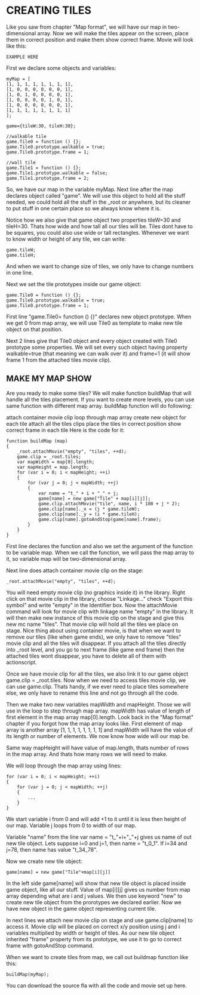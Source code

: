 # CREATING TILES

Like you saw from chapter "Map format", we will have our map in two-dimensional array. Now we will make the tiles appear on the screen, place them in correct position and make them show correct frame. Movie will look like this:

```
EXAMPLE HERE
```

First we declare some objects and variables:

```
myMap = [
[1, 1, 1, 1, 1, 1, 1, 1],
[1, 0, 0, 0, 0, 0, 0, 1],
[1, 0, 1, 0, 0, 0, 0, 1],
[1, 0, 0, 0, 0, 1, 0, 1],
[1, 0, 0, 0, 0, 0, 0, 1],
[1, 1, 1, 1, 1, 1, 1, 1]
];
 
game={tileW:30, tileH:30};
 
//walkable tile
game.Tile0 = function () {};
game.Tile0.prototype.walkable = true;
game.Tile0.prototype.frame = 1;
 
//wall tile
game.Tile1 = function () {};
game.Tile1.prototype.walkable = false;
game.Tile1.prototype.frame = 2;
```

So, we have our map in the variable myMap. Next line after the map declares object called "game". We will use this object to hold all the stuff needed, we could hold all the stuff in the _root or anywhere, but its cleaner to put stuff in one certain place so we always know where it is.

Notice how we also give that game object two properties tileW=30 and tileH=30. Thats how wide and how tall all our tiles will be. Tiles dont have to be squares, you could also use wide or tall rectangles. Whenever we want to know width or height of any tile, we can write:

```
game.tileW;
game.tileH;
```

And when we want to change size of tiles, we only have to change numbers in one line.

Next we set the tile prototypes inside our game object:

```
game.Tile0 = function () {};
game.Tile0.prototype.walkable = true;
game.Tile0.prototype.frame = 1;
```

First line "game.Tile0= function () {}" declares new object prototype. When we get 0 from map array, we will use Tile0 as template to make new tile object on that position.

Next 2 lines give that Tile0 object and every object created with Tile0 prototype some properties. We will set every such object having property walkable=true (that meaning we can walk over it) and frame=1 (it will show frame 1 from the attached tiles movie clip).


## MAKE MY MAP SHOW

Are you ready to make some tiles? We will make function buildMap that will handle all the tiles placement. If you want to create more levels, you can use same function with different map array. buildMap function will do following:

attach container movie clip
loop through map array
create new object for each tile
attach all the tiles clips
place the tiles in correct position
show correct frame in each tile
Here is the code for it:

```
function buildMap (map)
{
	_root.attachMovie("empty", "tiles", ++d);
	game.clip = _root.tiles;
	var mapWidth = map[0].length;
	var mapHeight = map.length;
	for (var i = 0; i < mapHeight; ++i)
	{
		for (var j = 0; j < mapWidth; ++j)
		{
			var name = "t_" + i + "_" + j;
			game[name] = new game["Tile" + map[i][j]];
			game.clip.attachMovie("tile", name, i * 100 + j * 2);
			game.clip[name]._x = (j * game.tileW);
			game.clip[name]._y = (i * game.tileH);
			game.clip[name].gotoAndStop(game[name].frame);
		}
	}
}
```

First line declares the function and also we set the argument of the function to be variable map. When we call the function, we will pass the map array to it, so variable map will be two-dimensional array.

Next line does attach container movie clip on the stage:

```
_root.attachMovie("empty", "tiles", ++d);
```

You will need empty movie clip (no graphics inside it) in the library. Right click on that movie clip in the library, choose "Linkage..." check "Export this symbol" and write "empty" in the Identifier box. Now the attachMovie command will look for movie clip with linkage name "empty" in the library. It will then make new instance of this movie clip on the stage and give this new mc name "tiles". That movie clip will hold all the tiles we place on stage. Nice thing about using container movie, is that when we want to remove our tiles (like when game ends), we only have to remove "tiles" movie clip and all the tiles will disappear. If you attach all the tiles directly into _root level, and you go to next frame (like game end frame) then the attached tiles wont disappear, you have to delete all of them with actionscript.

Once we have movie clip for all the tiles, we also link it to our game object game.clip = _root.tiles. Now when we need to access tiles movie clip, we can use game.clip. Thats handy, if we ever need to place tiles somewhere else, we only have to rename this line and not go through all the code.

Then we make two new variables mapWidth and mapHeight. Those we will use in the loop to step through map array. mapWidth has value of length of first element in the map array map[0].length. Look back in the "Map format" chapter if you forgot how the map array looks like. First element of map array is another array [1, 1, 1, 1, 1, 1, 1, 1] and mapWidth will have the value of its length or number of elements. We now know how wide will our map be.

Same way mapHeight will have value of map.length, thats number of rows in the map array. And thats how many rows we will need to make.

We will loop through the map array using lines:

```
for (var i = 0; i < mapHeight; ++i)
{
	for (var j = 0; j < mapWidth; ++j)
	{
		...
	}
}
```

We start variable i from 0 and will add +1 to it until it is less then height of our map. Variable j loops from 0 to width of our map.

Variable "name" from the line var name = "t_"+i+"_"+j gives us name of out new tile object. Lets suppose i=0 and j=1, then name = "t_0_1". If i=34 and j=78, then name has value "t_34_78".

Now we create new tile object:

```
game[name] = new game["Tile"+map[i][j]]
```
In the left side game[name] will show that new tile object is placed inside game object, like all our stuff. Value of map[i][j] gives us number from map array depending what are i and j values. We then use keyword "new" to create new tile object from the prorotypes we declared earlier. Now we have new object in the game object representing current tile.

In next lines we attach new movie clip on stage and use game.clip[name] to access it. Movie clip will be placed on correct x/y position using j and i variables multiplied by width or height of tiles. As our new tile object inherited "frame" property from its prototype, we use it to go to correct frame with gotoAndStop command.

When we want to create tiles from map, we call out buildmap function like this:

```
buildMap(myMap);
```
You can download the source fla with all the code and movie set up here.